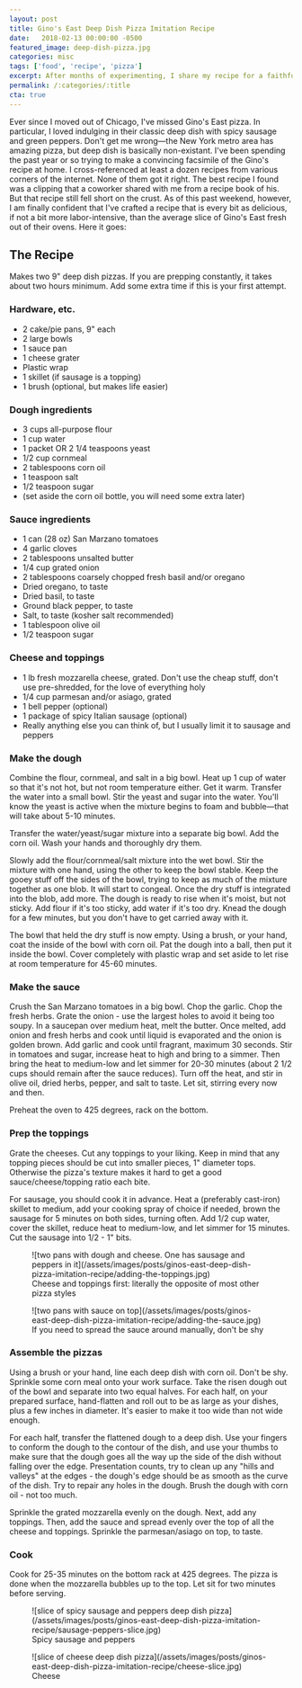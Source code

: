 ```yaml
---
layout: post
title: Gino's East Deep Dish Pizza Imitation Recipe
date:   2018-02-13 00:00:00 -0500
featured_image: deep-dish-pizza.jpg
categories: misc
tags: ['food', 'recipe', 'pizza']
excerpt: After months of experimenting, I share my recipe for a faithful interpretation of Gino's East deep dish pizza
permalink: /:categories/:title
cta: true
---
```


Ever since I moved out of Chicago, I've missed Gino's East pizza.  In particular, I loved indulging in their classic deep dish with spicy sausage and green peppers.  Don't get me wrong&mdash;the New York metro area has amazing pizza, but deep dish is basically non-existant.
I've been spending the past year or so trying to make a convincing facsimile of the Gino's recipe at home.  I cross-referenced at least a dozen recipes from various corners of the internet.  None of them got it right.  The best recipe I found was a clipping that a coworker shared with me from a recipe book of his.  But that recipe still fell short on the crust.
As of this past weekend, however, I am finally confident that I've crafted a recipe that is every bit as delicious, if not a bit more labor-intensive, than the average slice of Gino's East fresh out of their ovens.  Here it goes:

## The Recipe

Makes two 9" deep dish pizzas.  If you are prepping constantly, it takes about two hours minimum.  Add some extra time if this is your first attempt.

### Hardware, etc.

* 2 cake/pie pans, 9" each
* 2 large bowls
* 1 sauce pan
* 1 cheese grater
* Plastic wrap
* 1 skillet (if sausage is a topping)
* 1 brush (optional, but makes life easier)

### Dough ingredients
* 3 cups all-purpose flour
* 1 cup water
* 1 packet OR 2 1/4 teaspoons yeast
* 1/2 cup cornmeal
* 2 tablespoons corn oil
* 1 teaspoon salt
* 1/2 teaspoon sugar
* (set aside the corn oil bottle, you will need some extra later)

### Sauce ingredients
* 1 can (28 oz) San Marzano tomatoes
* 4 garlic cloves
* 2 tablespoons unsalted butter
* 1/4 cup grated onion
* 2 tablespoons coarsely chopped fresh basil and/or oregano
* Dried oregano, to taste
* Dried basil, to taste
* Ground black pepper, to taste
* Salt, to taste (kosher salt recommended)
* 1 tablespoon olive oil
* 1/2 teaspoon sugar

### Cheese and toppings
* 1 lb fresh mozzarella cheese, grated. Don't use the cheap stuff, don't use pre-shredded, for the love of everything holy
* 1/4 cup parmesan and/or asiago, grated
* 1 bell pepper (optional)
* 1 package of spicy Italian sausage (optional)
* Really anything else you can think of, but I usually limit it to sausage and peppers

### Make the dough

Combine the flour, cornmeal, and salt in a big bowl. Heat up 1 cup of water so that it's not hot, but not room temperature either. Get it warm. Transfer the water into a small bowl. Stir the yeast and sugar into the water. You'll know the yeast is active when the mixture begins to foam and bubble&mdash;that will take about 5-10 minutes.

Transfer the water/yeast/sugar mixture into a separate big bowl. Add the corn oil. Wash your hands and thoroughly dry them.

Slowly add the flour/cornmeal/salt mixture into the wet bowl. Stir the mixture with one hand, using the other to keep the bowl stable. Keep the gooey stuff off the sides of the bowl, trying to keep as much of the mixture together as one blob. It will start to congeal. Once the dry stuff is integrated into the blob, add more. The dough is ready to rise when it's moist, but not sticky. Add flour if it's too sticky, add water if it's too dry. Knead the dough for a few minutes, but you don't have to get carried away with it.

The bowl that held the dry stuff is now empty. Using a brush, or your hand, coat the inside of the bowl with corn oil. Pat the dough into a ball, then put it inside the bowl. Cover completely with plastic wrap and set aside to let rise at room temperature for 45-60 minutes.

### Make the sauce

Crush the San Marzano tomatoes in a big bowl. Chop the garlic. Chop the fresh herbs. Grate the onion - use the largest holes to avoid it being too soupy. In a saucepan over medium heat, melt the butter. Once melted, add onion and fresh herbs and cook until liquid is evaporated and the onion is golden brown. Add garlic and cook until fragrant, maximum 30 seconds. Stir in tomatoes and sugar, increase heat to high and bring to a simmer. Then bring the heat to medium-low and let simmer for 20-30 minutes (about 2 1/2 cups should remain after the sauce reduces). Turn off the heat, and stir in olive oil, dried herbs, pepper, and salt to taste. Let sit, stirring every now and then.

Preheat the oven to 425 degrees, rack on the bottom.

### Prep the toppings

Grate the cheeses. Cut any toppings to your liking. Keep in mind that any topping pieces should be cut into smaller pieces, 1" diameter tops. Otherwise the pizza's texture makes it hard to get a good sauce/cheese/topping ratio each bite.

For sausage, you should cook it in advance. Heat a (preferably cast-iron) skillet to medium, add your cooking spray of choice if needed, brown the sausage for 5 minutes on both sides, turning often. Add 1/2 cup water, cover the skillet, reduce heat to medium-low, and let simmer for 15 minutes. Cut the sausage into 1/2 - 1" bits.
<div class="figures">
  <figure class="figures__figure">
    ![two pans with dough and cheese. One has sausage and peppers in it](/assets/images/posts/ginos-east-deep-dish-pizza-imitation-recipe/adding-the-toppings.jpg)
    <figcaption>Cheese and toppings first: literally the opposite of most other pizza styles</figcaption>
  </figure>
  <figure class="figures__figure">
    ![two pans with sauce on top](/assets/images/posts/ginos-east-deep-dish-pizza-imitation-recipe/adding-the-sauce.jpg)
    <figcaption>If you need to spread the sauce around manually, don't be shy</figcaption>
  </figure>
</div>

### Assemble the pizzas

Using a brush or your hand, line each deep dish with corn oil. Don't be shy. Sprinkle some corn meal onto your work surface. Take the risen dough out of the bowl and separate into two equal halves. For each half, on your prepared surface, hand-flatten and roll out to be as large as your dishes, plus a few inches in diameter. It's easier to make it too wide than not wide enough.

For each half, transfer the flattened dough to a deep dish. Use your fingers to conform the dough to the contour of the dish, and use your thumbs to make sure that the dough goes all the way up the side of the dish without falling over the edge. Presentation counts, try to clean up any "hills and valleys" at the edges - the dough's edge should be as smooth as the curve of the dish. Try to repair any holes in the dough. Brush the dough with corn oil - not too much.

Sprinkle the grated mozzarella evenly on the dough. Next, add any toppings. Then, add the sauce and spread evenly over the top of all the cheese and toppings. Sprinkle the parmesan/asiago on top, to taste.

### Cook

Cook for 25-35 minutes on the bottom rack at 425 degrees. The pizza is done when the mozzarella bubbles up to the top. Let sit for two minutes before serving.
<div class="figures">
  <figure class="figures__figure">
    ![slice of spicy sausage and peppers deep dish pizza](/assets/images/posts/ginos-east-deep-dish-pizza-imitation-recipe/sausage-peppers-slice.jpg)
    <figcaption>Spicy sausage and peppers</figcaption>
  </figure>
  <figure class="figures__figure">
    ![slice of cheese deep dish pizza](/assets/images/posts/ginos-east-deep-dish-pizza-imitation-recipe/cheese-slice.jpg)
    <figcaption>Cheese</figcaption>
  </figure>
</div>
